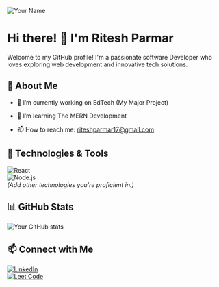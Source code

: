 ![Your Name](https://encrypted-tbn0.gstatic.com/images?q=tbn:ANd9GcSNV0ahYZ92vWldX16XKM265t0NehUneAZevQ&s )

# Hi there! 👋 I'm Ritesh Parmar

Welcome to my GitHub profile! I'm a passionate software Developer who loves exploring web development and innovative tech solutions.

## 🚀 About Me  
- 🔭 I’m currently working on EdTech (My Major Project) 
- 🌱 I’m learning The MERN Development 

- 📫 How to reach me: riteshparmar17@gmail.com

## 🔧 Technologies & Tools  
![React](https://img.shields.io/badge/-React-61DAFB?logo=react&logoColor=white&style=for-the-badge)  
![Node.js](https://img.shields.io/badge/-Node.js-339933?logo=node.js&logoColor=white&style=for-the-badge)  
*(Add other technologies you're proficient in.)*  

## 📊 GitHub Stats  
![Your GitHub stats](https://github-readme-stats.vercel.app/api?username=your-username&show_icons=true&theme=radical)  

## 📫 Connect with Me  
[![LinkedIn](https://img.shields.io/badge/-LinkedIn-0077B5?logo=linkedin&logoColor=white&style=for-the-badge)](https://www.linkedin.com/in/ritesh-parmar-772229311/)  
[![Leet Code](https://img.shields.io/badge/-Twitter-1DA1F2?logo=twitter&logoColor=white&style=for-the-badge)](https://leetcode.com/u/Ritesh_Parmar/)  


<!--
**RiteshPx/RiteshPx** is a ✨ _special_ ✨ repository because its `README.md` (this file) appears on your GitHub profile.

Here are some ideas to get you started:

- 🔭 I’m currently working on ...
- 🌱 I’m currently learning ...
- 👯 I’m looking to collaborate on ...
- 🤔 I’m looking for help with ...
- 💬 Ask me about ...
- 📫 How to reach me: ...
- 😄 Pronouns: ...
- ⚡ Fun fact: ...
-->
